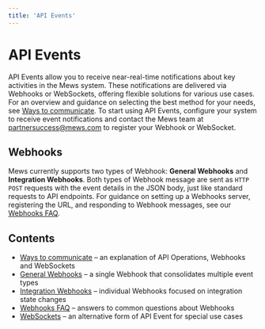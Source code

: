```yaml
---
title: 'API Events'
---
```


# API Events

API Events allow you to receive near-real-time notifications about key activities in the Mews system.
These notifications are delivered via Webhooks or WebSockets, offering flexible solutions for various use cases.
For an overview and guidance on selecting the best method for your needs, see [Ways to communicate](communicate).
To start using API Events, configure your system to receive event notifications and contact the Mews team at [partnersuccess@mews.com](mailto:partnersuccess@mews.com) to register your Webhook or WebSocket.

## Webhooks

Mews currently supports two types of Webhook: **General Webhooks** and **Integration Webhooks**.
Both types of Webhook message are sent as `HTTP POST` requests with the event details in the JSON body, just like standard requests to API endpoints.
For guidance on setting up a Webhooks server, registering the URL, and responding to Webhook messages, see our [Webhooks FAQ](wh-faq).

## Contents

- [Ways to communicate](communicate) – an explanation of API Operations, Webhooks and WebSockets
- [General Webhooks](wh-general) – a single Webhook that consolidates multiple event types
- [Integration Webhooks](wh-integration) – individual Webhooks focused on integration state changes
- [Webhooks FAQ](wh-faq) – answers to common questions about Webhooks
- [WebSockets](websockets) – an alternative form of API Event for special use cases
